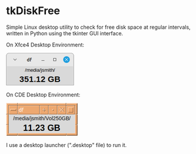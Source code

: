# tkDiskFree
Simple Linux desktop utility to check for free disk space at regular intervals, written in Python using the tkinter GUI interface.


On Xfce4 Desktop Environment:

![tkDiskFree](https://github.com/jmbalaguer/tkDiskFree/blob/main/tkDiskFree(Xfce4).png?raw=true) 

On CDE Desktop Environment:

![tkDiskFree](https://github.com/jmbalaguer/tkDiskFree/blob/main/tkDiskFree(CDE).png?raw=true)

I use a desktop launcher (".desktop" file) to run it. 
